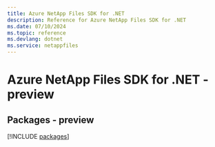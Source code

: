 ```yaml
---
title: Azure NetApp Files SDK for .NET
description: Reference for Azure NetApp Files SDK for .NET
ms.date: 07/10/2024
ms.topic: reference
ms.devlang: dotnet
ms.service: netappfiles
---
```

# Azure NetApp Files SDK for .NET - preview
## Packages - preview
[!INCLUDE [packages](netapp-files-index.md)]